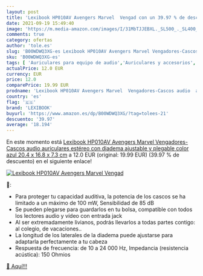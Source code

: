 ```yaml
---
layout: post
title: 'Lexibook HP010AV Avengers Marvel  Vengad con un 39.97 % de descuento'
date: 2021-09-19 15:49:40
image: 'https://m.media-amazon.com/images/I/31MbTJJEBXL._SL500_._SL400_.jpg'
comments: true
category: ofertas
author: 'tole.es'
slug: 'B00WDWQ3XG-es Lexibook HP010AV Avengers Marvel Vengadores-Cascos audio...'
sku: 'B00WDWQ3XG-es'
tags: [ 'Auriculares para equipo de audio','Auriculares y accesorios','Electrónica','auriculares','estéreo','lexibook', ]
actualPrice: 12.0 EUR
currency: EUR
price: 12.0
comparePrice: 19.99 EUR
prodname: 'Lexibook HP010AV Avengers Marvel  Vengadores-Cascos audio  auriculares estéreo con diadema ajustable y plegable  color azul  20.4 x 16.8 x 7.3 cm'
country: 'es'
flag: '🇪🇸'
brand: 'LEXIBOOK'
buyurl: 'https://www.amazon.es/dp/B00WDWQ3XG/?tag=tolees-21'
descuento: '39.97'
average: '18.194'
---
```


En este momento está [Lexibook HP010AV Avengers Marvel  Vengadores-Cascos audio  auriculares estéreo con diadema ajustable y plegable  color azul  20.4 x 16.8 x 7.3 cm](https://www.amazon.es/dp/B00WDWQ3XG/?tag=tolees-21) a 12.0 EUR (original: 19.99 EUR) (39.97 %  de descuento) en el siguiente enlace!

[![Lexibook HP010AV Avengers Marvel  Vengad](https://m.media-amazon.com/images/I/31MbTJJEBXL._SL500_._SL400_.jpg)](https://www.amazon.es/dp/B00WDWQ3XG/?tag=tolees-21)

🔎:

- Para proteger tu capacidad auditiva, la potencia de los cascos se ha limitado a un máximo de 100 mW, Sensibilidad de 85 dB
- Se pueden plegarse para guardarlos en tu bolsa, compatible con todos los lectores audio y vídeo con entrada jack
- Al ser extremadamente livianos, podrás llevarlos a todas partes contigo: al colegio, de vacaciones..
- La longitud de los laterales de la diadema puede ajustarse para adaptarla perfectamente a tu cabeza
- Respuesta de frecuencia: de 10 a 24 000 Hz, Impedancia (resistencia acústica): 150 Ohmios

[🛒 Aquí!!!](https://www.amazon.es/dp/B00WDWQ3XG/?tag=tolees-21)
